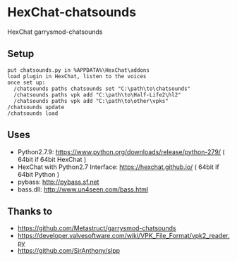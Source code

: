 # HexChat-chatsounds
HexChat garrysmod-chatsounds
## Setup
```
put chatsounds.py in %APPDATA%\HexChat\addons
load plugin in HexChat, listen to the voices
once set up:
  /chatsounds paths chatsounds set "C:\path\to\chatsounds"
  /chatsounds paths vpk add "C:\path\to\Half-Life2\hl2"
  /chatsounds paths vpk add "C:\path\to\other\vpks"
/chatsounds update
/chatsounds load
```

## Uses
* Python2.7.9: https://www.python.org/downloads/release/python-279/ ( 64bit if 64bit HexChat )
* HexChat with Python2.7 Interface: https://hexchat.github.io/ ( 64bit if 64bit Python )
* pybass: http://pybass.sf.net
* bass.dll: http://www.un4seen.com/bass.html

## Thanks to
* https://github.com/Metastruct/garrysmod-chatsounds
* https://developer.valvesoftware.com/wiki/VPK_File_Format/vpk2_reader.py
* https://github.com/SirAnthony/slpp
